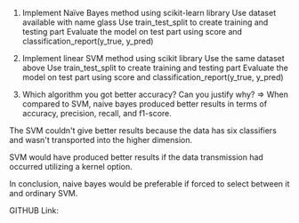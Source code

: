 
1. Implement Naïve Bayes method using scikit-learn library Use dataset available with name glass Use train_test_split to create training and testing part Evaluate the model on test part using score and classification_report(y_true, y_pred)

2. Implement linear SVM method using scikit library Use the same dataset above Use train_test_split to create training and testing part Evaluate the model on test part using score and classification_report(y_true, y_pred)

3. Which algorithm you got better accuracy? Can you justify why? => When compared to SVM, naive bayes produced better results in terms of accuracy, precision, recall, and f1-score.

The SVM couldn't give better results because the data has six classifiers and wasn't transported into the higher dimension.

SVM would have produced better results if the data transmission had occurred utilizing a kernel option.

In conclusion, naive bayes would be preferable if forced to select between it and ordinary SVM.

GITHUB Link:
